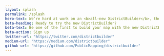 ```yaml
---
layout: splash
permalink: /splash
hero-text: We’re hard at work on an <b>all-new DistrictBuilder</b>, the free and open redistricting tool for everyone. Pick any state, draw your map, and make your voice heard for fair districts. Down to <b>block level</b>. All with an intuitive interface powered by a decade of redistricting experience.
beta-heading: Ready to try the new DistrictBuilder?
beta-text: Be one of the first to build your map with the new DistrictBuilder. Sign up to receive updates and hear from us when we launch.
beta-action: Sign up
twitter-url: "https://twitter.com/districtbuilder"
medium-url: "https://medium.com/districtbuilder"
github-url: "https://github.com/PublicMapping/districtbuilder"
---
```

